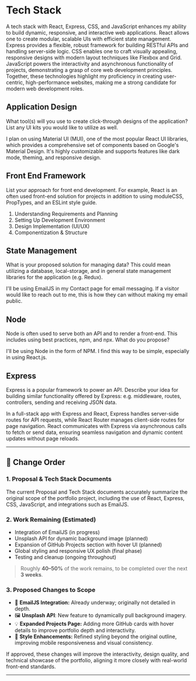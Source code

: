 # Tech Stack

A tech stack with React, Express, CSS, and JavaScript enhances my ability to build dynamic, responsive, and interactive web applications. React allows one to create modular, scalable UIs with efficient state management. Express provides a flexible, robust framework for building RESTful APIs and handling server-side logic. CSS enables one to craft visually appealing, responsive designs with modern layout techniques like Flexbox and Grid. JavaScript powers the interactivity and asynchronous functionality of projects, demonstrating a grasp of core web development principles. Together, these technologies highlight my proficiency in creating user-centric, high-performance websites, making me a strong candidate for modern web development roles.

## Application Design

What tool(s) will you use to create click-through designs of the application? List any UI kits you would like to utilize as well. 

I plan on using Material UI (MUI), one of the most popular React UI libraries, which provides a comprehensive set of components based on Google's Material Design. It's highly customizable and supports features like dark mode, theming, and responsive design.

## Front End Framework

List your approach for front end development. For example, React is an often used front-end solution for projects in addition to using moduleCSS, PropTypes, and an ESLint style guide.   

1. Understanding Requirements and Planning  
2. Setting Up Development Environment  
3. Design Implementation (UI/UX)  
4. Componentization & Structure  

## State Management

What is your proposed solution for managing data? This could mean utilizing a database, local-storage, and in general state management libraries for the application (e.g. Redux).    

I'll be using EmailJS in my Contact page for email messaging. If a visitor would like to reach out to me, this is how they can without making my email public.

## Node

Node is often used to serve both an API and to render a front-end. This includes using best practices, npm, and npx. What do you propose? 

I'll be using Node in the form of NPM. I find this way to be simple, especially in using React.js.

## Express

Express is a popular framework to power an API. Describe your idea for building similar functionality offered by Express: e.g. middleware, routes, controllers, sending and receiving JSON data.

In a full-stack app with Express and React, Express handles server-side routes for API requests, while React Router manages client-side routes for page navigation. React communicates with Express via asynchronous calls to fetch or send data, ensuring seamless navigation and dynamic content updates without page reloads.

---

## 📌 Change Order

### 1. Proposal & Tech Stack Documents
The current Proposal and Tech Stack documents accurately summarize the original scope of the portfolio project, including the use of React, Express, CSS, JavaScript, and integrations such as EmailJS.

### 2. Work Remaining (Estimated)
- Integration of EmailJS (in progress)
- Unsplash API for dynamic background image (planned)
- Expansion of GitHub Projects section with hover UI (planned)
- Global styling and responsive UX polish (final phase)
- Testing and cleanup (ongoing throughout)
> Roughly **40–50%** of the work remains, to be completed over the next **3 weeks**.

### 3. Proposed Changes to Scope
- 🔄 **EmailJS Integration:** Already underway; originally not detailed in depth.
- 🖼️ **Unsplash API**: New feature to dynamically pull background imagery.
- 💡 **Expanded Projects Page:** Adding more GitHub cards with hover details to improve portfolio depth and interactivity.
- 🎨 **Style Enhancements:** Refined styling beyond the original outline, improving mobile responsiveness and visual consistency.

If approved, these changes will improve the interactivity, design quality, and technical showcase of the portfolio, aligning it more closely with real-world front-end standards.

---
